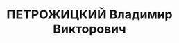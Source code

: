 ---
title: ПЕТРОЖИЦКИЙ Владимир Викторович
description: "1889 року народження, м. Київ Київської області, поляк, освіта початкова,\
  \ безпартійний. Проживав: м. Макіївка Донецької області, сел. \"Шлях Ілліча\", буд.\
  \ № 24, кв. 23. Слюсар заводу ім. Кірова. \n  Заарештований 28 червня 1937 року.\
  \ Засуджений військовою колегією Верховного Суду до розстрілу з конфіскацією майна.\
  \ Вирок приведений до виконання у м. Сталіно (м. Донецьк) 3 грудня 1937 року. \n\
  \  Реабілітований у 1995 році."
---